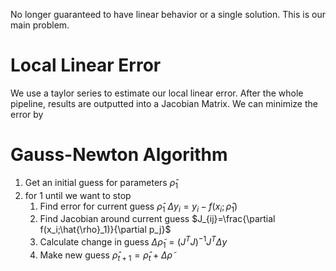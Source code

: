 No longer guaranteed to have linear behavior or a single solution. This is our main problem. 

# Local Linear Error
We use a taylor series to estimate our local linear error. After the whole pipeline, results are outputted into a Jacobian Matrix. We can minimize the error by 

# Gauss-Newton Algorithm
1. Get an initial guess for parameters $\hat{\rho}_1$ 
2. for 1 until we want to stop
	1. Find error for current guess $\hat{\rho}_1$ $\Delta y_i=y_i-f(x_i;\hat{\rho}_1)$
	2. Find Jacobian around current guess $J_{ij}=\frac{\partial f(x_i;\hat{\rho}_1)}{\partial p_j}$
	3. Calculate change in guess $\Delta \tilde{\rho}_1=(J^TJ)^{-1}J^T\Delta y$
	4. Make new guess $\hat{\rho}_{t+1}=\hat{\rho}_t+\Delta\tilde{\rho}$

